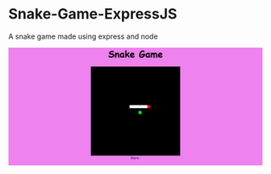 # Snake-Game-ExpressJS
A snake game made using express and node

<img src='images/1.png' width='700' >
